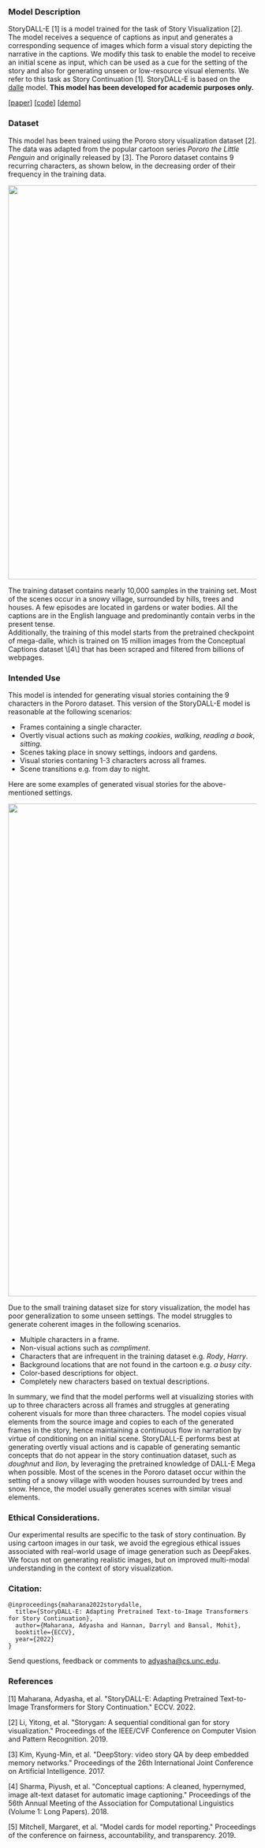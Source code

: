 ### Model Description

StoryDALL-E \[1\] is a model trained for the task of Story Visualization \[2\].
The model receives a sequence of captions as input and generates a corresponding sequence of images which form a visual story depicting the narrative in the captions. 
We modify this task to enable the model to receive an initial scene as input, which can be used as a cue for the setting of the story and also for generating unseen or low-resource visual elements. We refer to this task as Story Continuation \[1\].
StoryDALL-E is based on the [dalle](https://github.com/kakaobrain/minDALL-E) model. **This model has been developed for academic purposes only.**

\[[paper](https://arxiv.org/abs/2209.06192)\]  \[[code](https://github.com/adymaharana/storydalle/)\] \[[demo]()\]

### Dataset

This model has been trained using the Pororo story visualization dataset \[2\].
The data was adapted from the popular cartoon series *Pororo the Little Penguin* and originally released by \[3\].
The Pororo dataset contains 9 recurring characters, as shown below, in the decreasing order of their frequency in the training data.
<p align="center">
    <img src="assets/pororo_characters.png" width="800">
</p>
The training dataset contains nearly 10,000 samples in the training set. Most of the scenes occur in a snowy village, surrounded by hills, trees and houses. A few episodes are located in gardens or water bodies. All the captions are in the English language and predominantly contain verbs in the present tense.
<br>
Additionally, the training of this model starts from the pretrained checkpoint of mega-dalle, which is trained on 15 million images from the Conceptual Captions dataset \[4\] that has been scraped and filtered from billions of webpages.

### Intended Use
This model is intended for generating visual stories containing the 9 characters in the Pororo dataset. This version of the StoryDALL-E model is reasonable at the following scenarios:
* Frames containing a single character.
* Overtly visual actions such as *making cookies*, *walking*, *reading a book*, *sitting*.
* Scenes taking place in snowy settings, indoors and gardens.
* Visual stories contaning 1-3 characters across all frames.
* Scene transitions e.g. from day to night.

Here are some examples of generated visual stories for the above-mentioned settings.
<p align="center">
    <img src="assets/demo_pororo_good.png" width="1000">
</p>
        
Due to the small training dataset size for story visualization, the model has poor generalization to some unseen settings. The model struggles to generate coherent images in the following scenarios.
* Multiple characters in a frame.
* Non-visual actions such as *compliment*.
* Characters that are infrequent in the training dataset e.g. *Rody*, *Harry*.
* Background locations that are not found in the cartoon e.g. *a busy city*.
* Color-based descriptions for object.
* Completely new characters based on textual descriptions.

In summary, we find that the model performs well at visualizing stories with up to three characters across all frames and struggles at generating coherent visuals for more than three characters. 
The model copies visual elements from the source image and copies to each of the generated frames in the story, hence maintaining a continuous flow in narration by virtue of conditioning on an initial scene. 
StoryDALL-E performs best at generating overtly visual actions and is capable of generating semantic concepts that do not appear in the story continuation dataset, such as *doughnut* and *lion*, by leveraging the pretrained knowledge of DALL-E Mega when possible. 
Most of the scenes in the Pororo dataset occur within the setting of a snowy village with wooden houses surrounded by trees and snow. Hence, the model usually generates scenes with similar visual elements.

### Ethical Considerations.
Our experimental results are specific to the task of story continuation. 
By using cartoon images in our task, we avoid the egregious ethical issues associated with real-world usage of image generation such as DeepFakes. 
We focus not on generating realistic images, but on improved multi-modal understanding in the context of story visualization.

### Citation:
```
@inproceedings{maharana2022storydalle,
  title={StoryDALL-E: Adapting Pretrained Text-to-Image Transformers for Story Continuation},
  author={Maharana, Adyasha and Hannan, Darryl and Bansal, Mohit},
  booktitle={ECCV},
  year={2022}
}
```
Send questions, feedback or comments to adyasha@cs.unc.edu.

### References

\[1\] Maharana, Adyasha, et al. "StoryDALL-E: Adapting Pretrained Text-to-Image Transformers for Story Continuation." ECCV. 2022.

\[2\] Li, Yitong, et al. "Storygan: A sequential conditional gan for story visualization." Proceedings of the IEEE/CVF Conference on Computer Vision and Pattern Recognition. 2019.

\[3\] Kim, Kyung-Min, et al. "DeepStory: video story QA by deep embedded memory networks." Proceedings of the 26th International Joint Conference on Artificial Intelligence. 2017.

\[4\] Sharma, Piyush, et al. "Conceptual captions: A cleaned, hypernymed, image alt-text dataset for automatic image captioning." Proceedings of the 56th Annual Meeting of the Association for Computational Linguistics (Volume 1: Long Papers). 2018.

\[5\] Mitchell, Margaret, et al. "Model cards for model reporting." Proceedings of the conference on fairness, accountability, and transparency. 2019.
